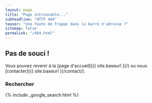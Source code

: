 ```yaml
---
layout: page
title: "Page introuvable..."
subheadline: "HTTP 404"
teaser: "Une faute de frappe dans la barre d'adresse ?"
sitemap: false
permalink: "/404.html"
---
```

## Pas de souci !

Vous pouvez revenir à la [page d'accueil]({{ site.baseurl }}/) ou nous [contacter]({{ site.baseurl }}/contact/).

### Rechercher

{% include _google_search.html %}
